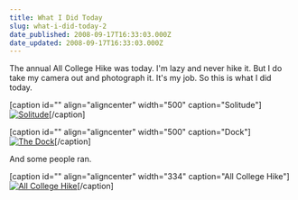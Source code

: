 ```yaml
---
title: What I Did Today
slug: what-i-did-today-2
date_published: 2008-09-17T16:33:03.000Z
date_updated: 2008-09-17T16:33:03.000Z
---
```


The annual All College Hike was today. I'm lazy and never hike it. But I do take my camera out and photograph it. It's my job. So this is what I did today.

[caption id="" align="aligncenter" width="500" caption="Solitude"][![Solitude](http://farm4.static.flickr.com/3267/2865705703_6c4a64407a.jpg?v=0)](http://www.flickr.com/photos/asilentthing/2865705703/in/photostream/)[/caption]

[caption id="" align="aligncenter" width="500" caption="Dock"][![The Dock](http://farm4.static.flickr.com/3002/2865711919_6213c9b326.jpg)](http://www.flickr.com/photos/asilentthing/2865711919/in/photostream/)[/caption]

And some people ran.

[caption id="" align="aligncenter" width="334" caption="All College Hike"][![All College Hike](http://farm4.static.flickr.com/3033/2865699277_77f64bf093.jpg)](http://www.flickr.com/photos/asilentthing/2865699277/sizes/m/in/photostream/)[/caption]
